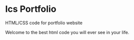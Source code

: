 # Ics Portfolio
HTML/CSS code for portfolio website

Welcome to the best html code you will ever see in your life.
